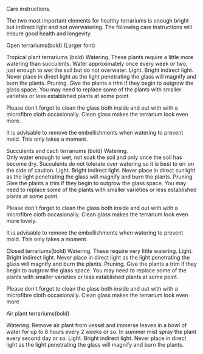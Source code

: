 Care instructions.

The two most important elements for healthy terrariums is enough bright but indirect light and not overwatering. The following care instructions will ensure good health and longevity. 

Open terrariums(bold) (Larger font)

Tropical plant terrariums (bold)
Watering. 
These plants require a little more watering than succulents. Water approximately once every week or two,  just enough to wet the soil but do not overwater.
Light. 
Bright indirect light. Never place in direct light as the light penetrating the glass will magnify and burn the plants.
Pruning.
 Give the plants a trim if they begin to outgrow the glass space. You may need to replace some of the plants with smaller varieties or less established plants at some point.

Please don't forget to clean the glass both inside and out with with a microfibre cloth occasionally. Clean glass makes the terrarium look even more.

It is advisable to remove the embellishments when watering to prevent mold. This only takes a moment.

Succulents and cacti terrariums (bold)
Watering.  
Only water enough to wet, not soak the soil and only once the soil has become dry. Succulents do not tolerate over watering so it is best to err on the side of caution.
Light. 
Bright indirect light. Never place in direct sunlight as the light penetrating the glass will magnify and burn the plants.
Pruning. 
Give the plants a trim if they begin to outgrow the glass space. You may need to replace some of the plants with smaller varieties or less established plants at some point.

Please don't forget to clean the glass both inside and out with with a microfibre cloth occasionally. Clean glass makes the terrarium look even more lovely.

It is advisable to remove the embellishments when watering to prevent mold. This only takes a moment.

Closed terrariums(bold)
Watering.
 These require very little watering.
Light. Bright indirect light. Never place in direct light as the light penetrating the glass will magnify and burn the plants.
Pruning. 
Give the plants a trim if they begin to outgrow the glass space. You may need to replace some of the plants with smaller varieties or less established plants at some point.

Please don't forget to clean the glass both inside and out with with a microfibre cloth occasionally. Clean glass makes the terrarium look even more


Air plant terrariums(bold)

Watering.
Remove air plant from vessel and immerse leaves in a bowl of water for up to 8 hours every 2 weeks or so.
In summer mist spray the plant every second day or so.
Light. Bright indirect light. Never place in direct light as the light penetrating the glass will magnify and burn the plants.
